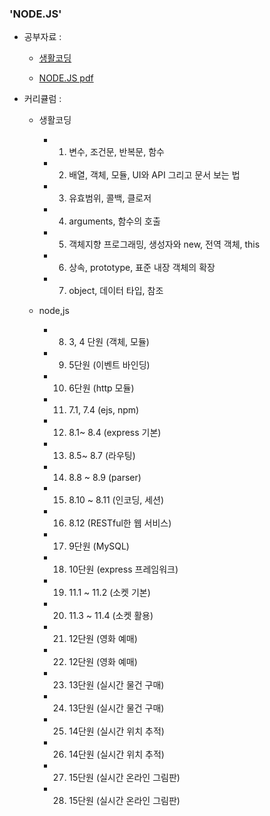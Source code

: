 ### 'NODE.JS'

* 공부자료 :

  * [생활코딩](https://opentutorials.org/course/743)
  
  * [NODE.JS pdf](https://github.com/WepProglam/study/blob/master/node.js/pdf/NodeJS.pdf)
  
* 커리큘럼 :

  + 생활코딩
  
     - 1. 변수, 조건문, 반복문, 함수
     
     - 2. 배열, 객체, 모듈, UI와 API 그리고 문서 보는 법
     
     - 3. 유효범위, 콜백, 클로저
     
     - 4. arguments, 함수의 호출
     
     - 5. 객체지향 프로그래밍, 생성자와 new, 전역 객체, this
     
     - 6. 상속, prototype, 표준 내장 객체의 확장
     
     - 7. object, 데이터 타입, 참조
    
   + node,js
   
      - 8. 3, 4 단원 (객체, 모듈)
      
      - 9. 5단원 (이벤트 바인딩)
      
      - 10. 6단원 (http 모듈)
      
      - 11. 7.1, 7.4 (ejs, npm)
      
      - 12. 8.1~ 8.4 (express 기본)
      
      - 13. 8.5~ 8.7 (라우팅)
      
      - 14. 8.8 ~ 8.9 (parser)
      
      - 15. 8.10 ~ 8.11 (인코딩, 세션)
      
      - 16. 8.12 (RESTful한 웹 서비스)
      
      - 17. 9단원 (MySQL)
      
      - 18. 10단원 (express 프레임워크)
      
      - 19. 11.1 ~ 11.2 (소켓 기본)
      
      - 20. 11.3 ~ 11.4 (소켓 활용)
      
      - 21. 12단원 (영화 예매)
      
      - 22. 12단원 (영화 예매)
      
      - 23. 13단원 (실시간 물건 구매)
      
      - 24. 13단원 (실시간 물건 구매)
      
      - 25. 14단원 (실시간 위치 추적)
      
      - 26. 14단원 (실시간 위치 추적)
      
      - 27. 15단원 (실시간 온라인 그림판)
      
      - 28. 15단원 (실시간 온라인 그림판)
     
